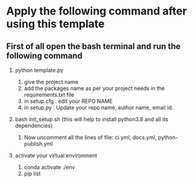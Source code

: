 # Apply  the following command after using this template

## First of all open the bash terminal and run the following command
1. python template.py
    1. give the project name
    2. add the packages name as per your project needs in the requirements.txt file
    3. in setup.cfg : edit your REPO NAME
    4. in setup.py : Update your repo name, author name, email id.

2. bash init_setup.sh   (this will help to install python3.8 and all its dependencies)
    1. Now uncomment all the lines of file: ci.yml, docs.yml, python-publish.yml

3. activate your virtual environment
    1. conda activate ./env
    2. pip list